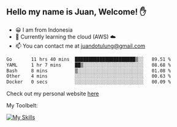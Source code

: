 ## Hello my name is Juan, Welcome! ✋

- 😀 I am from Indonesia
- 📖 Currently learning the cloud (AWS) ☁️
- 📫 You can contact me at juandotulung@gmail.com

<!--START_SECTION:waka-->

```txt
Go       11 hrs 40 mins  ██████████████████████▒░░   89.51 %
YAML     1 hr 7 mins     ██▒░░░░░░░░░░░░░░░░░░░░░░   08.68 %
Bash     8 mins          ▒░░░░░░░░░░░░░░░░░░░░░░░░   01.08 %
Other    4 mins          ░░░░░░░░░░░░░░░░░░░░░░░░░   00.63 %
Docker   0 secs          ░░░░░░░░░░░░░░░░░░░░░░░░░   00.09 %
```

<!--END_SECTION:waka-->

Check out my personal website [here](https://juanchristian.com)

My Toolbelt:

[![My Skills](https://skillicons.dev/icons?i=go,js,ts,nodejs,express,react,nextjs,vue,tailwind,vite,html,css,python,php,aws,bash,linux,postgres,mysql,redis,kafka,docker,vercel,netlify,vscode,figma)](https://skillicons.dev)

